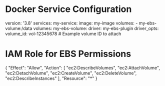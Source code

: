# Docker Service Configuration
version: '3.8'
services:
  my-service:
    image: my-image
    volumes:
      - my-ebs-volume:/data
volumes:
  my-ebs-volume:
    driver: my-ebs-plugin
    driver_opts:
      volume_id: vol-12345678 # Example volume ID to attach


# IAM Role for EBS Permissions
{
    "Effect": "Allow",
    "Action": [
        "ec2:DescribeVolumes",
        "ec2:AttachVolume",
        "ec2:DetachVolume",
        "ec2:CreateVolume",
        "ec2:DeleteVolume",
        "ec2:DescribeInstances"
    ],
    "Resource": "*"
}
